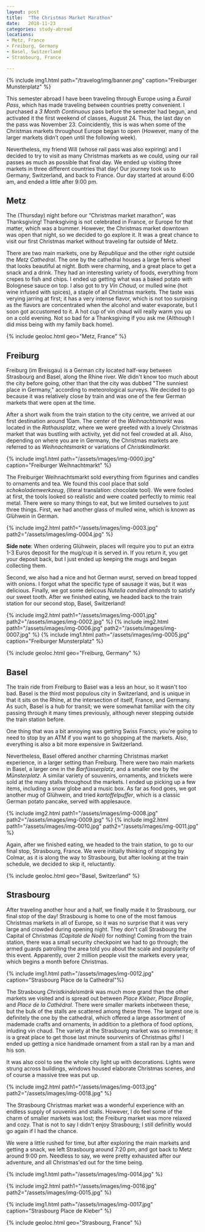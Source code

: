 ```yaml
---
layout: post
title:  "The Christmas Market Marathon"
date:   2018-11-23
categories: study-abroad
locations:
- Metz, France
- Freiburg, Germany
- Basel, Switzerland
- Strasbourg, France

---
```


{% include img1.html path="/travelog/img/banner.png" caption="Freiburger Munsterplatz" %}

This semester abroad I have been traveling through Europe using a *Eurail Pass*, which has made traveling between countries pretty convenient. I purchased a *3 Month Continuous* pass before the semester had begun, and activated it the first weekend of classes, August 24. Thus, the last day on the pass was November 23. Coincidently, this is was when some of the Christmas markets throughout Europe began to open (However, many of the larger markets didn’t open until the following week).

Nevertheless, my friend Will (whose rail pass was also expiring) and I decided to try to visit as many Christmas markets as we could, using our rail passes as much as possible that final day. We ended up visiting three markets in three different countries that day! Our journey took us to Germany, Switzerland, and back to France. Our day started at around 6:00 am, and ended a little after 9:00 pm.

<p class="post-image-caption"></p>


## Metz

The (Thursday) night before our “Christmas market marathon”, was Thanksgiving! Thanksgiving is not celebrated in France, or Europe for that matter, which was a bummer. However, the Christmas market downtown was open that night, so we decided to go explore it. It was a great chance to visit our first Christmas market without traveling far outside of Metz.

There are two main markets, one by *Republique* and the other right outside the *Metz Cathedral*. The one by the cathedral houses a large ferris wheel that looks beautiful at night. Both were charming, and a great place to get a snack and a drink. They had an interesting variety of foods, everything from crepes to fish and chips. I ended up getting what was a baked potato with Bolognese sauce on top. I also got to try *Vin Chaud*, or mulled wine (hot wine infused with spices), a staple of all Christmas markets. The taste was verying jarring at first; it has a very intense flavor, which is not too surpising as the flavors are concentrated when the alcohol and water evaporate, but I soon got accustomed to it. A hot cup of vin chaud will really warm you up on a cold evening. Not so bad for a Thanksgiving if you ask me (Although I did miss being with my family back home).

{% include geoloc.html geo="Metz, France" %}
<p class="post-image-caption"></p>


## Freiburg

Freiburg (im Breisgau) is a German city located half-way between Strasbourg and Basel, along the Rhine river. We didn't know too much about the city before going, other than that the city was dubbed "The sunniest place in Germany," according to meteorological surveys. We decided to go because it was relatively close by train and was one of the few German markets that were open at the time.

After a short walk from the train station to the city centre, we arrived at our first destination around 10am. The center of the _Weihnachtsmarkt_ was located in the _Rathausplatz_, where we were greeted with a lovely Christmas market that was bustling with activity, yet did not feel crowded at all. Also, depending on where you are in Germany, the Christmas markets are referred to as _Weihnachtsmarkt_ or variations of _Christkindlmarkt_.

{% include img1.html path="/assets/images/img-0000.jpg" caption="Freiburger Weihnachtmarkt" %}

The Freiburger Weihnachtsmarkt sold everything from figurines and candles to ornaments and tea. We found this cool place that sold _schokoladenwerkzeug_, (literal translation: chocolate tool). We were fooled at first, the tools looked so realistic and were coated perfectly to mimic real metal. There were so many things to eat, but we limited ourselves to just three things. First, we had another glass of mulled wine, which is known as Gl&uuml;hwein in German.

{% include img2.html path1="/assets/images/img-0003.jpg" path2="/assets/images/img-0004.jpg" %}

**Side note**: When ordering Gl&uuml;hwein, places will require you to put an extra 1-3 Euros deposit for the mug/cup it is served in. If you return it, you get your deposit back, but I just ended up keeping the mugs and began collecting them.

Second, we also had a nice and hot German _wurst_, served on bread topped with onions. I forgot what the specific type of sausage it was, but it was delicious. Finally, we got some delicous _Nutella candied almonds_ to satisfy our sweet tooth. After we finished eating, we headed back to the train station for our second stop, Basel, Switzerland!

{% include img2.html path1="/assets/images/img-0001.jpg" path2="/assets/images/img-0002.jpg" %}
{% include img2.html path1="/assets/images/img-0006.jpg" path2="/assets/images/img-0007.jpg" %}
{% include img1.html path="/assets/images/img-0005.jpg" caption="Freiburger Munsterplatz" %}

{% include geoloc.html geo="Freiburg, Germany" %}
<p class="post-image-caption"></p>


## Basel

The train ride from Freiburg to Basel was a less an hour, so it wasn't too bad. Basel is the third most populous city in Switzerland, and is unique in that it sits on the Rhine, at the intersection of itself, France, and Germany. As such, Basel is a hub for transit; we were somewhat familiar with the city passing through it many times previously, although never stepping outside the train station before.

One thing that was a bit annoying was getting Swiss Francs; you're going to need to stop by an ATM if you want to go shopping at the markets. Also, everything is also a bit more  expensive in Switzerland.

Nevertheless, Basel offered another charming Christmas market experience, in a larger setting than Freiburg. There were two main markets in Basel, a larger one in the _Barf&uuml;sserplatz_, and a smaller one by the _M&uuml;nsterplatz_. A similar variety of souvenirs, ornaments, and trickets were sold at the many stalls throughout the markets. I ended up picking up a few items, including a snow globe and a music box. As far as food goes, we got another mug of Gl&uuml;hwein, and tried _kartoffelpuffer_, which is a classic German potato pancake, served with applesauce.

{% include img2.html path1="/assets/images/img-0008.jpg" path2="/assets/images/img-0009.jpg" %}
{% include img2.html path1="/assets/images/img-0010.jpg" path2="/assets/images/img-0011.jpg" %}

Again, after we finished eating, we headed to the train station, to go to our final stop, Strasbourg, France. We were initially thinking of stopping by Colmar, as it is along the way to Strasbourg, but after looking at the train schedule, we decided to skip it, reluctantly. 

{% include geoloc.html geo="Basel, Switzerland" %}
<p class="post-image-caption"></p>


## Strasbourg

After traveling another hour and a half, we finally made it to Strasbourg, our final stop of the day! Strasbourg is home to one of the most famous Christmas markets in all of Europe, so it was no surprise that it was very large and crowded during opening night. They don't call Strasbourg the Capital of Christmas *(Capitale de No&euml;l)* for nothing! Coming from the train station, there was a small security checkpoint we had to go through; the armed guards patrolling the area told you about the scale and popularity of this event. Apparently, over 2 million people visit the markets every year, which begins a month before Christmas.

{% include img1.html path="/assets/images/img-0012.jpg" caption="Strasbourg Place de la Cathedral"%}

The Strasbourg _Christkindelsm&auml;rik_ was much more grand than the other markets we visited and is spread out between _Place Kl&eacute;ber_, _Place Broglie_, and _Place de la Cath&eacute;dral_. There were smaller markets inbetween these, but the bulk of the stalls are scattered among these three. The largest one is definitely the one by the cathedral, which offered a large assortment of mademade crafts and ornaments, in addition to a plethora of food options, inluding vin chaud. The variety at the Strasbourg market was so immense; it is a great place to get those last minute sourvenirs of Christmas gifts!
I ended up getting a nice handmade ornament from a stall ran by a man and his son. 

It was also cool to see the whole city light up with decorations. Lights were strung across buildings, windows housed elaborate Christmas scenes, and of course a massive tree was put up.

{% include img2.html path1="/assets/images/img-0013.jpg" path2="/assets/images/img-0018.jpg" %}

The Strasbourg Christmas market was a wonderful experience with an endless supply of souvenirs and stalls. However, I do feel some of the charm of smaller markets was lost; the Freiburg market was more relaxed and cozy. That is not to say I didn't enjoy Strasbourg; I still definitly would go again if I had the chance.

We were a little rushed for time, but after exploring the main markets and getting a snack, we left Strasbourg around 7:20 pm, and got back to Metz around 9:00 pm. Needless to say, we were pretty exhausted after our adventure, and all Christmas'ed out for the time being.

{% include img1.html path="/assets/images/img-0014.jpg" %}

{% include img2.html path1="/assets/images/img-0016.jpg" path2="/assets/images/img-0015.jpg" %}

{% include img1.html path="/assets/images/img-0017.jpg" caption="Strasbourg Place de Kleber" %}

{% include geoloc.html geo="Strasbourg, France" %}